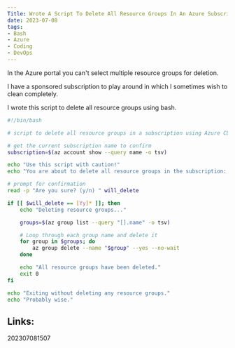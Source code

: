 ```yaml
---
Title: Wrote A Script To Delete All Resource Groups In An Azure Subscription
date: 2023-07-08
tags:
- Bash
- Azure
- Coding
- DevOps
---
```


In the Azure portal you can't select multiple resource groups for deletion.

I have a sponsored subscription to play around in which I sometimes wish to clean completely. 

I wrote this script to delete all resource groups using bash.

```bash
#!/bin/bash

# script to delete all resource groups in a subscription using Azure CLI

# get the current subscription name to confirm
subscription=$(az account show --query name -o tsv)

echo "Use this script with caution!"
echo "You are about to delete all resource groups in the subscription: $subscription"

# prompt for confirmation
read -p "Are you sure? (y/n) " will_delete

if [[ $will_delete == [Yy]* ]]; then
	echo "Deleting resource groups..."

	groups=$(az group list --query "[].name" -o tsv)

	# Loop through each group name and delete it
	for group in $groups; do
		az group delete --name "$group" --yes --no-wait
	done

	echo "All resource groups have been deleted."
	exit 0
fi

echo "Exiting without deleting any resource groups."
echo "Probably wise."
```


## Links:

202307081507
